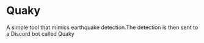 # Quaky
A simple tool that mimics earthquake detection.The detection is then sent to a Discord bot called Quaky
